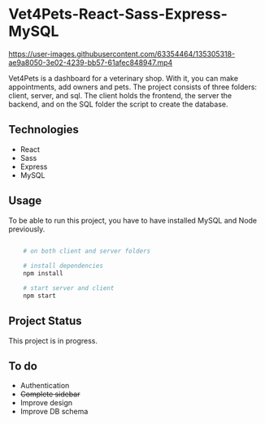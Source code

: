 # Vet4Pets-React-Sass-Express-MySQL

https://user-images.githubusercontent.com/63354464/135305318-ae9a8050-3e02-4239-bb57-61afec848947.mp4

Vet4Pets is a dashboard for a veterinary shop. With it, you can make appointments, add owners and pets. The project consists of three folders: client, server, and sql. The client holds the frontend, the server the backend, and on the SQL folder the script to create the database.

## Technologies

* React
* Sass
* Express
* MySQL

## Usage

To be able to run this project, you have to have installed MySQL and Node previously.

```bash

    # on both client and server folders
    
    # install dependencies
    npm install

    # start server and client
    npm start

```

## Project Status

This project is in progress.

## To do

* Authentication
* ~~Complete sidebar~~
* Improve design
* Improve DB schema
